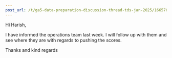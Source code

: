 ```yaml
---
post_url: /t/ga5-data-preparation-discussion-thread-tds-jan-2025/166576/106
---
```

Hi Harish,

I have informed the operations team last week. I will follow up with them and see where they are with regards to pushing the scores.

Thanks and kind regards